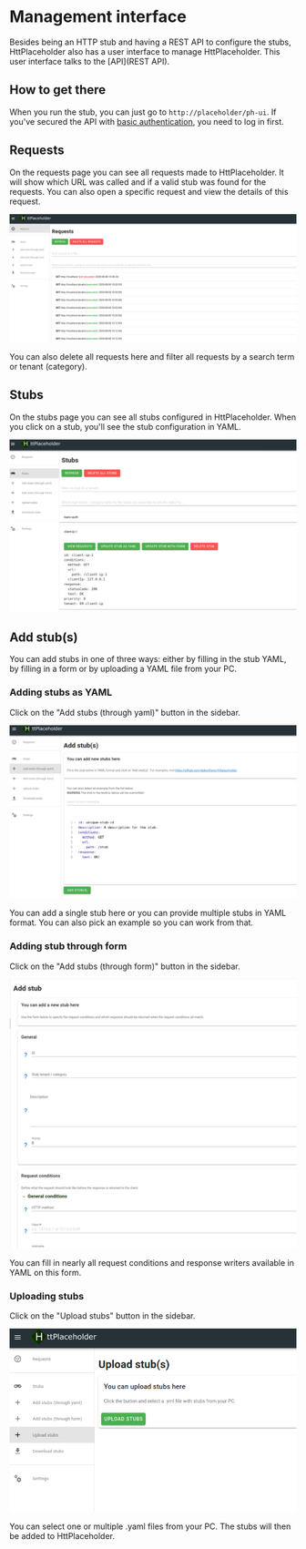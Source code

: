 # Management interface

Besides being an HTTP stub and having a REST API to configure the stubs, HttPlaceholder also has a user interface to manage HttPlaceholder. This user interface talks to the [API](REST API).

## How to get there

When you run the stub, you can just go to `http://placeholder/ph-ui`. If you've secured the API with [basic authentication](CONFIG.md), you need to log in first.

## Requests

On the requests page you can see all requests made to HttPlaceholder. It will show which URL was called and if a valid stub was found for the requests. You can also open a specific request and view the details of this request.

![](img/requests_details.png)

You can also delete all requests here and filter all requests by a search term or tenant (category). 

## Stubs

On the stubs page you can see all stubs configured in HttPlaceholder. When you click on a stub, you'll see the stub configuration in YAML.

![](img/stubs_details.png)

## Add stub(s)

You can add stubs in one of three ways: either by filling in the stub YAML, by filling in a form or by uploading a YAML file from your PC.

### Adding stubs as YAML

Click on the "Add stubs (through yaml)" button in the sidebar.

![](img/stub_add_yaml.png)

You can add a single stub here or you can provide multiple stubs in YAML format. You can also pick an example so you can work from that.

### Adding stub through form

Click on the "Add stubs (through form)" button in the sidebar.

![](img/stub_add_form.png)

You can fill in nearly all request conditions and response writers available in YAML on this form.

### Uploading stubs

Click on the "Upload stubs" button in the sidebar.

![](img/stub_upload.png)

You can select one or multiple .yaml files from your PC. The stubs will then be added to HttPlaceholder.